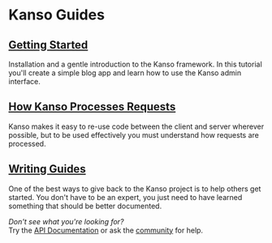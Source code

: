 # Kanso Guides


## [Getting Started](getting_started.html)

Installation and a gentle introduction to the Kanso framework. In this tutorial
you'll create a simple blog app and learn how to use the Kanso admin interface.

## [How Kanso Processes Requests](how_kanso_processes_requests.html)

Kanso makes it easy to re-use code between the client and server wherever
possible, but to be used effectively you must understand how requests are
processed.


## [Writing Guides](writing_guides.html)

One of the best ways to give back to the Kanso project is to help others get
started. You don't have to be an expert, you just need to have learned something
that should be better documented.


<div class="extra_note">
    <em>Don't see what you're looking for?</em><br /> Try the
    <a href="../api/index.html">API Documentation</a> or ask the
    <a href="../community.html">community</a> for help.
</div>
